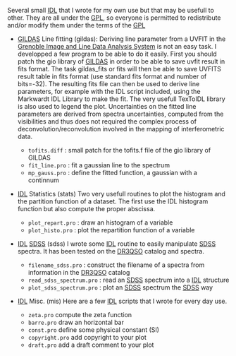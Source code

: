 
Several small [IDL][IDL] that I wrote for my own use but that may be usefull to other. They are all under the [GPL][GPL], so everyone is permitted to redistribute and/or modify them under the terms of the [GPL][GPL]

* [GILDAS][GILDAS] Line fitting (gildas):
      Deriving line parameter from a UVFIT in the [Grenoble Image and Line Data Analysis System][GILDAS] is not an easy task. I developped a few program to be able to do it easily. First you should patch the gio library of [GILDAS][GILDAS] in order to be able to save uvfit result in fits format. The task gildas_fits or fits will then be able to save UVFITS result table in fits format (use standard fits format and number of bits=-32). The resulting fits file can then be used to derive line parameters, for example with the IDL script included, using the Markwardt IDL Library to make the fit. The very usefull TexToIDL library is also used to legend the plot. Uncertainties on the fitted line parameters are derived from spectra uncertainties, computed from the visibilities and thus does not required the complex process of deconvolution/reconvolution involved in the mapping of interferometric data.

    - ```tofits.diff``` : small patch for the tofits.f file of the gio library of GILDAS
    - ```fit_line.pro``` : fit a gaussian line to the spectrum
    - ```mp_gauss.pro``` : define the fitted function, a gaussian with a continnum


* [IDL][IDL] Statistics (stats)
      Two very usefull routines to plot the histogram and the partition function of a dataset. The first use the IDL  histogram function but also compute the proper abscissa.

    - ```plot_repart.pro``` : draw an histogram of a variable
    - ```plot_histo.pro``` : plot the repartition function of a variable

* [IDL][IDL] [SDSS][SDSS] (sdss)
      I wrote some [IDL][IDL] routine to easily manipulate [SDSS][SDSS] spectra. It has been tested on the [DR3QSO][DR3QSO] catalog and spectra.

    - ```filename_sdss.pro``` : construct the filename of a spectra from information in the [DR3QSO][DR3QSO] catalog
    - ```read_sdss_spectrum.pro``` : read an [SDSS][SDSS] spectrum into a [IDL][IDL] structure
    - ```plot_sdss_spectrum.pro``` : plot an [SDSS][SDSS] spectrum the [SDSS][SDSS] way

* [IDL][IDL] Misc. (mis)
      Here are a few [IDL][IDL] scripts that I wrote for every day use.
    - ```zeta.pro``` compute the zeta function
    - ```barre.pro``` draw an horizontal bar
    - ```const.pro``` define some physical constant (SI)
    - ```copyright.pro``` add copyright to your plot
    - ```draft.pro``` add a draft comment to your plot

[GPL]: http://www.gnu.org/licenses/gpl-3.0.txt  "The GPL v3 License"
[IDL]: http://www.exelisvis.com/docs/using_idl_home.htmlscripts "The Interactive Data Language"
[SDSS]: http://www.sdss.org/ "The Sloan Digital Sky Survey"
[DR3QSO]: http://www.sdss.org/dr4/products/value_added/qsocat_dr3.html "The SDSS QSO Data Release 3"
[GILDAS]: https://www.iram.fr/IRAMFR/GILDAS/https://www.iram.fr/IRAMFR/GILDAS/ "The IRAM GILDAS Software"
